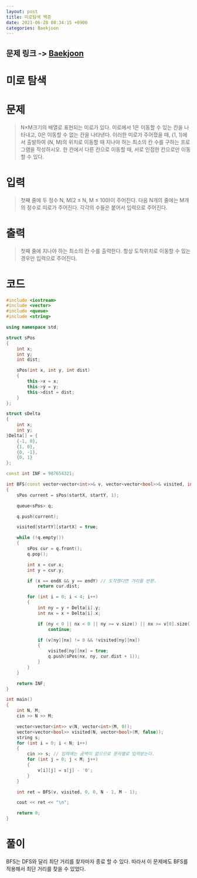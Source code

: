 ```yaml
---
layout: post
title: 미로탐색 백준
date: 2021-06-28 08:34:15 +0900
categories: Baekjoon
---
```


## 문제 링크 -> [Baekjoon](https://www.acmicpc.net/problem/2178)
# 미로 탐색

# 문제
> N×M크기의 배열로 표현되는 미로가 있다.
미로에서 1은 이동할 수 있는 칸을 나타내고, 0은 이동할 수 없는 칸을 나타낸다. 이러한 미로가 주어졌을 때, (1, 1)에서 출발하여 (N, M)의 위치로 이동할 때 지나야 하는 최소의 칸 수를 구하는 프로그램을 작성하시오. 한 칸에서 다른 칸으로 이동할 때, 서로 인접한 칸으로만 이동할 수 있다.

# 입력
> 첫째 줄에 두 정수 N, M(2 ≤ N, M ≤ 100)이 주어진다. 다음 N개의 줄에는 M개의 정수로 미로가 주어진다. 각각의 수들은 붙어서 입력으로 주어진다.

# 출력
> 첫째 줄에 지나야 하는 최소의 칸 수를 출력한다. 항상 도착위치로 이동할 수 있는 경우만 입력으로 주어진다.

# 코드
``` C++
#include <iostream>
#include <vector>
#include <queue>
#include <string>

using namespace std;

struct sPos
{
	int x;
	int y;
	int dist;

	sPos(int x, int y, int dist)
	{
		this->x = x;
		this->y = y;
		this->dist = dist;
	}
};

struct sDelta
{
	int x;
	int y;
}Delta[] = {
	{-1, 0},
	{1, 0},
	{0, -1},
	{0, 1}
};

const int INF = 987654321;

int BFS(const vector<vector<int>>& v, vector<vector<bool>>& visited, int startY, int startX, int endY, int endX)
{
	sPos current = sPos(startX, startY, 1);

	queue<sPos> q;

	q.push(current);

	visited[startY][startX] = true;

	while (!q.empty())
	{
		sPos cur = q.front();
		q.pop();

		int x = cur.x;
		int y = cur.y;

		if (x == endX && y == endY) // 도착했다면 거리를 반환.
			return cur.dist;

		for (int i = 0; i < 4; i++)
		{
			int ny = y + Delta[i].y;
			int nx = x + Delta[i].x;

			if (ny < 0 || nx < 0 || ny >= v.size() || nx >= v[0].size())
				continue;

			if (v[ny][nx] != 0 && !visited[ny][nx])
			{
				visited[ny][nx] = true;
				q.push(sPos(nx, ny, cur.dist + 1));
			}
		}
	}

	return INF;
}

int main()
{
	int N, M;
	cin >> N >> M;

	vector<vector<int>> v(N, vector<int>(M, 0));
	vector<vector<bool>> visited(N, vector<bool>(M, false));
	string s;
	for (int i = 0; i < N; i++)
	{
		cin >> s; // 입력에는 공백이 없으므로 문자열로 입력받는다.
		for (int j = 0; j < M; j++)
		{
			v[i][j] = s[j] - '0';
		}
	}

	int ret = BFS(v, visited, 0, 0, N - 1, M - 1);

	cout << ret << "\n";

	return 0;
}
```

# 풀이
BFS는 DFS와 달리 최단 거리를 찾자마자 종료 할 수 있다. 따라서 이 문제에도 BFS를 적용해서 최단 거리를 찾을 수 있었다. 